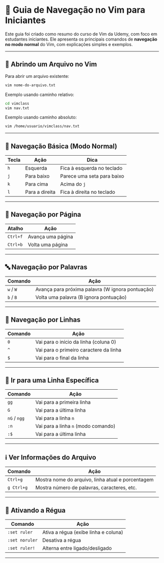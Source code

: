 # 🧠 Guia de Navegação no Vim para Iniciantes

Este guia foi criado como resumo do curso de Vim da Udemy, com foco em estudantes iniciantes. Ele apresenta os principais comandos de **navegação no modo normal** do Vim, com explicações simples e exemplos.

---

## 📂 Abrindo um Arquivo no Vim

Para abrir um arquivo existente:

```bash
vim nome-do-arquivo.txt
```

Exemplo usando caminho relativo:
```bash
cd vimclass
vim nav.txt
```

Exemplo usando caminho absoluto:
```bash
vim /home/usuario/vimclass/nav.txt
```

---

## 🧭 Navegação Básica (Modo Normal)

| Tecla | Ação               | Dica                        |
|-------|--------------------|-----------------------------|
| `h`   | Esquerda           | Fica à esquerda no teclado |
| `j`   | Para baixo         | Parece uma seta para baixo |
| `k`   | Para cima          | Acima do `j`               |
| `l`   | Para a direita     | Fica à direita no teclado  |

---

## 📄 Navegação por Página

| Atalho     | Ação               |
|------------|--------------------|
| `Ctrl+f`   | Avança uma página  |
| `Ctrl+b`   | Volta uma página   |

---

## 🔤 Navegação por Palavras

| Comando    | Ação                                              |
|------------|---------------------------------------------------|
| `w` / `W`  | Avança para próxima palavra (W ignora pontuação)  |
| `b` / `B`  | Volta uma palavra (B ignora pontuação)            |

---

## 📌 Navegação por Linhas

| Comando | Ação                                      |
|---------|-------------------------------------------|
| `0`     | Vai para o início da linha (coluna 0)     |
| `^`     | Vai para o primeiro caractere da linha    |
| `$`     | Vai para o final da linha                 |

---

## 🔢 Ir para uma Linha Específica

| Comando    | Ação                                |
|------------|-------------------------------------|
| `gg`       | Vai para a primeira linha           |
| `G`        | Vai para a última linha             |
| `nG` / `ngg` | Vai para a linha `n`              |
| `:n`       | Vai para a linha `n` (modo comando) |
| `:$`       | Vai para a última linha             |

---

## ℹ️ Ver Informações do Arquivo

| Comando       | Ação                                                    |
|---------------|---------------------------------------------------------|
| `Ctrl+g`      | Mostra nome do arquivo, linha atual e porcentagem       |
| `g Ctrl+g`    | Mostra número de palavras, caracteres, etc.             |

---

## 📏 Ativando a Régua

| Comando           | Ação                                     |
|-------------------|------------------------------------------|
| `:set ruler`      | Ativa a régua (exibe linha e coluna)     |
| `:set noruler`    | Desativa a régua                         |
| `:set ruler!`     | Alterna entre ligado/desligado           |

---


